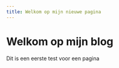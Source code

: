 ```yaml
---
title: Welkom op mijn nieuwe pagina
---
```


# Welkom op mijn blog
Dit is een eerste test voor een pagina
